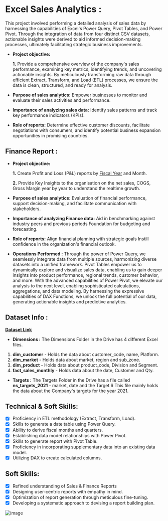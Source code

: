 # Excel Sales Analytics :
This project involved performing a detailed analysis of sales data  by harnessing the capabilities of Excel's Power Query, Pivot Tables, and Power Pivot. Through the integration of data from four distinct CSV datasets, actionable insights were derived to aid informed decision-making processes, ultimately facilitating strategic business improvements.

- **Project objective:** 

    **1.** Provide a comprehensive overview of the company's sales performance, examining key metrics, identifying trends, and uncovering actionable insights. By meticulously transforming raw data through 
           efficient Extract, Transform, and Load (ETL) processes, we ensure the data is clean, structured, and ready for analysis.

- **Purpose of sales analytics:** Empower businesses to monitor and evaluate their sales activities and performance.

- **Importance of analyzing sales data:** Identify sales patterns and track key performance indicators (KPIs).

- **Role of reports:** Determine effective customer discounts, facilitate negotiations with consumers, and identify potential business expansion opportunities in promising countries.


## Finance Report :

- **Project objective:** 

    **1.** Create Profit and Loss (P&L) reports by  [Fiscal Year](https://en.wikipedia.org/wiki/Fiscal_year) and Month.

   **2.** Provide Key Insights to the organisation on the net sales, COGS, Gross Margin year by year to understand the realtime growth.

- **Purpose of sales analytics:** Evaluation of financial performance, support decision-making, and facilitate communication with stakeholders.

- **Importance of analyzing Finance data:** Aid in benchmarking against industry peers and previous periods Foundation for budgeting and forecasting.

- **Role of reports:** Align financial planning with strategic goals Instill confidence in the organization's financial outlook.
- **Operations Performed :** Through the power of Power Query, we seamlessly integrate data from multiple sources, harmonizing diverse datasets into a unified framework. Pivot Tables empower us to dynamically explore and visualize sales data, enabling us to gain deeper insights into product performance, regional trends, customer behavior, and more. With the advanced capabilities of Power Pivot, we elevate our analysis to the next level, enabling sophisticated calculations, aggregations, and data modeling. By harnessing the expressive capabilities of DAX Functions, we unlock the full potential of our data, generating actionable insights and predictive analytics.

## Dataset Info :

**[Dataset Link](https://drive.google.com/drive/folders/1Th8PtFWISrvusMEm3-JFhwNFctn3AtXB?usp=drive_link)**

- **Dimensions :**
The Dimensions Folder in the Drive has 4 different Excel files.
1. **dim_customer** - Holds the data about customer_code, name, Platform.
2. **dim_market** - Holds data about market, region and sub_zone.
3. **dim_product** - Holds data about product_code, Division and Segment.
4. **fact_sales_monthly** - Holds data about the date, Customer and Qty.

- **Targets :**
  The Targets Folder in the Drive has a file called **ns_targets_2021** - market, date and the Target.6
  This file mainly holds the data about the Company's targets for the year 2021.



## Technical & Soft Skills:
- [x]	Proficiency in ETL methodology (Extract, Transform, Load).
- [x]	Skills to generate a date table using Power Query.
- [x]	Ability to derive fiscal months and quarters.
- [x]	Establishing data model relationships with Power Pivot.
- [x]	Skills to generate report with Pivot Table.
- [x]	Proficiency in incorporating supplementary data into an existing data model.
- [x]	Utilizing DAX to create calculated columns.

## Soft Skills:
- [x]	Refined understanding of Sales & Finance Reports
- [x]	Designing user-centric reports with empathy in mind.
- [x]	Optimization of report generation through meticulous fine-tuning.
- [x]	Developing a systematic approach to devising a report building plan.

![image](https://github.com/hseedagaj-K/Excel-Sales-Analytics/assets/139363976/1a370148-7705-4ded-9f87-efe6607b25bc)


